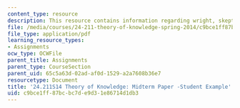 ```yaml
---
content_type: resource
description: This resource contains information regarding wright, skepticism and entitlement.
file: /media/courses/24-211-theory-of-knowledge-spring-2014/c9bce1ff87bcbc7de9d31e86714d1db3_MIT24_211S11_Wright.pdf
file_type: application/pdf
learning_resource_types:
- Assignments
ocw_type: OCWFile
parent_title: Assignments
parent_type: CourseSection
parent_uid: 65c5a63d-02ad-af0d-1529-a2a7608b36e7
resourcetype: Document
title: '24.211S14 Theory of Knowledge: Midterm Paper -Student Example'
uid: c9bce1ff-87bc-bc7d-e9d3-1e86714d1db3
---
```

